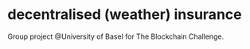 # decentralised (weather) insurance

Group project @University of Basel for The Blockchain Challenge.
